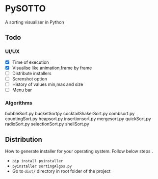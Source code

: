# PySOTTO

A sorting visualiser in Python

## Todo

### UI/UX
 
- [x] Time of execution
- [x] Visualise like animation,frame by frame
- [ ] Distribute installers
- [ ] Screnshot option
- [ ] History of values min,max and size 
- [ ] Menu bar
  
### Algorithms  
bubbleSort.py
bucketSortpy
cocktailShakerSort.py 
combsort.py
countingSort.py
heapsort.py
insertionsort.py
mergesort.py
quickSort.py
radixSort.py
selectionSort.py
shellSort.py

## Distribution

How to generate installer for your operating system. Follow below steps .

- `pip install pyinstaller`
- `pyinstaller sortingAlgos.py`
- Go to `dist/` directory in root folder of the project
